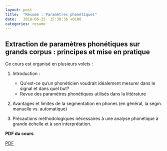 ```yaml
---
layout: post
title:  "Résumé : Paramètres phonétiques"
date:   2018-06-25  15:38:36 +0100
categories: resume
---
```


## Extraction de paramètres phonétiques sur grands corpus : principes et mise en pratique

Ce cours est organisé en plusieurs volets :  

1) Introduction : 
	 - Qu'est-ce qu’un phonéticien voudrait idéalement mesurer dans le signal et dans quel but? 
	 - Revue des paramètres phonétiques utilisés dans la littérature
	 
2) Avantages et limites de la segmentation en phones (en général, la segm. manuelle vs. automatique)

3) Précautions méthodologiques nécessaires à une analyse phonétique à grande échelle et à son interprétation.

**PDF du cours**

[PDF](https://bigdataspeech.github.io/Praat/Cours_Praat.pdf)